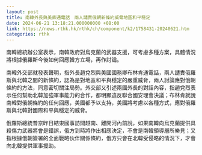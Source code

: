 ```yaml
---
layout: post
title: 南韓外長與美卿通電話　兩人譴責俄朝新條約威脅地區和平穩定
date: 2024-06-21 13:18:21.000000000 +08:00
link: https://news.rthk.hk/rthk/ch/component/k2/1758431-20240621.htm
categories: rthk
---
```


南韓總統辦公室表示，南韓政府對烏克蘭的武器支援，可考慮多種方案，具體情況將根據俄羅斯今後如何回應韓方立場，再作討論。

南韓外交部就發表聲明，指外長趙兌烈與美國國務卿布林肯通電話，兩人譴責俄羅斯與北韓之間的新條約，認為是對地區和平與穩定的嚴重威脅，兩人討論應對俄朝條約的方法，同意密切關注局勢。外交部又引述兩國外長的對話內容，指趙兌烈表示任何幫助北韓加強軍事能力的合作，都明顯違反聯合國安理會決議；布林肯就說南韓對俄朝條約的任何回應，美國都予以支持，美國將考慮以各種方式，應對俄羅斯與北韓對國際和平與穩定的威脅。

俄羅斯總統普京昨日結束國事訪問越南、離開河內前說，如果南韓向烏克蘭提供具殺傷力武器將會是錯誤，俄方到時將作出相應決定，不會是南韓領導層所樂見；又指根據俄朝簽署的全面戰略伙伴關係條約，俄方只會在北韓受侵略的情況下，才會向北韓提供軍事援助。
